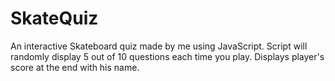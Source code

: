 # SkateQuiz
An interactive Skateboard quiz made by me using JavaScript.
Script will randomly display 5 out of 10 questions each time you play.
Displays player's score at the end with his name.